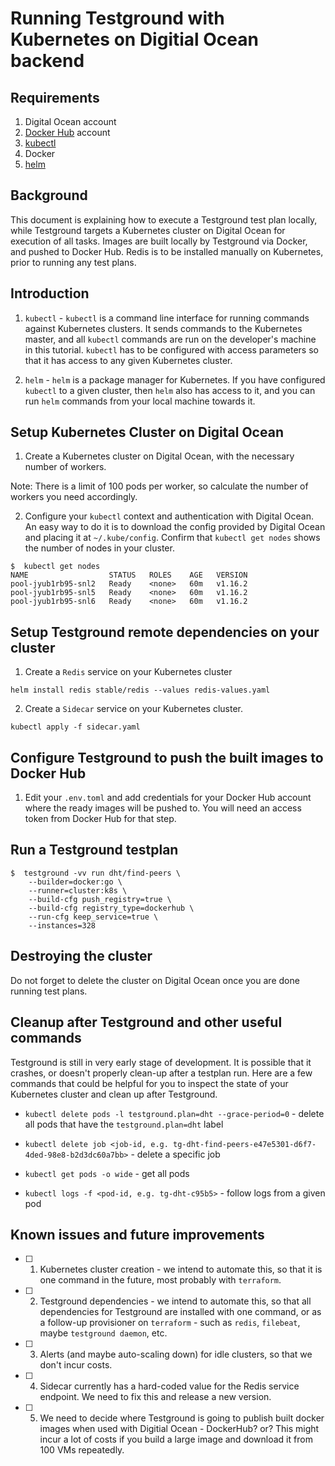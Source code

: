# Running Testground with Kubernetes on Digitial Ocean backend

## Requirements

1. Digital Ocean account
2. [Docker Hub](https://hub.docker.com/) account
3. [kubectl](https://kubernetes.io/docs/tasks/tools/install-kubectl/)
4. Docker
5. [helm](https://github.com/helm/helm)

## Background

This document is explaining how to execute a Testground test plan locally, while Testground targets a Kubernetes cluster on Digital Ocean for execution of all tasks. Images are built locally by Testground via Docker, and pushed to Docker Hub. Redis is to be installed manually on Kubernetes, prior to running any test plans.

## Introduction

1. `kubectl` - `kubectl` is a command line interface for running commands against Kubernetes clusters. It sends commands to the Kubernetes master, and all `kubectl` commands are run on the developer's machine in this tutorial. `kubectl` has to be configured with access parameters so that it has access to any given Kubernetes cluster.

2. `helm` - `helm` is a package manager for Kubernetes. If you have configured `kubectl` to a given cluster, then `helm` also has access to it, and you can run `helm` commands from your local machine towards it.

## Setup Kubernetes Cluster on Digital Ocean

1. Create a Kubernetes cluster on Digital Ocean, with the necessary number of workers.

Note: There is a limit of 100 pods per worker, so calculate the number of workers you need accordingly.

2. Configure your `kubectl` context and authentication with Digital Ocean. An easy way to do it is to download the config provided by Digital Ocean and placing it at `~/.kube/config`. Confirm that `kubectl get nodes` shows the number of nodes in your cluster.

```
$  kubectl get nodes
NAME                  STATUS   ROLES    AGE   VERSION
pool-jyub1rb95-snl2   Ready    <none>   60m   v1.16.2
pool-jyub1rb95-snl5   Ready    <none>   60m   v1.16.2
pool-jyub1rb95-snl6   Ready    <none>   60m   v1.16.2
```

## Setup Testground remote dependencies on your cluster

1. Create a `Redis` service on your Kubernetes cluster

```
helm install redis stable/redis --values redis-values.yaml
```

2. Create a `Sidecar` service on your Kubernetes cluster.

```
kubectl apply -f sidecar.yaml
```

## Configure Testground to push the built images to Docker Hub

1. Edit your `.env.toml` and add credentials for your Docker Hub account where the ready images will be pushed to. You will need an access token from Docker Hub for that step.

## Run a Testground testplan

```
$  testground -vv run dht/find-peers \
    --builder=docker:go \
    --runner=cluster:k8s \
    --build-cfg push_registry=true \
    --build-cfg registry_type=dockerhub \
    --run-cfg keep_service=true \
    --instances=328
```

## Destroying the cluster

Do not forget to delete the cluster on Digital Ocean once you are done running test plans.

## Cleanup after Testground and other useful commands

Testground is still in very early stage of development. It is possible that it crashes, or doesn't properly clean-up after a testplan run. Here are a few commands that could be helpful for you to inspect the state of your Kubernetes cluster and clean up after Testground.

- `kubectl delete pods -l testground.plan=dht --grace-period=0` - delete all pods that have the `testground.plan=dht` label

- `kubectl delete job <job-id, e.g. tg-dht-find-peers-e47e5301-d6f7-4ded-98e8-b2d3dc60a7bb>` - delete a specific job

- `kubectl get pods -o wide` - get all pods

- `kubectl logs -f <pod-id, e.g. tg-dht-c95b5>` - follow logs from a given pod

## Known issues and future improvements

- [ ] 1. Kubernetes cluster creation - we intend to automate this, so that it is one command in the future, most probably with `terraform`.

- [ ] 2. Testground dependencies - we intend to automate this, so that all dependencies for Testground are installed with one command, or as a follow-up provisioner on `terraform` - such as `redis`, `filebeat`, maybe `testground daemon`, etc.

- [ ] 3. Alerts (and maybe auto-scaling down) for idle clusters, so that we don't incur costs.

- [ ] 4. Sidecar currently has a hard-coded value for the Redis service endpoint. We need to fix this and release a new version.

- [ ] 5. We need to decide where Testground is going to publish built docker images when used with Digitial Ocean - DockerHub? or? This might incur a lot of costs if you build a large image and download it from 100 VMs repeatedly.

